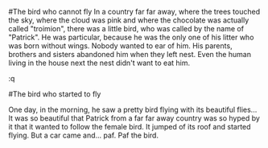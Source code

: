 #The bird who cannot fly
In a country far far away, where the trees touched the sky, where the cloud was pink and where the chocolate was actually called "troimion", there was a little bird, who was called by the name of "Patrick". He was particular, because he was the only one of his litter who was born without wings. Nobody wanted to ear of him. His parents, brothers and sisters abandoned him when they left nest. Even the human living in the house next the nest didn't want to eat him. 

:q

#The bird who started to fly

One day, in the morning, he saw a pretty bird flying with its beautiful flies... It was so beautiful that Patrick from a far far away country was so hyped by it that it wanted to follow the female bird. It jumped of its roof and started flying. But a car came and... paf. Paf the bird.